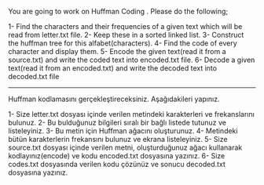 You are going to work on Huffman Coding . Please do the following;

1-      Find the characters and their frequencies of a given text which will be read from letter.txt file.
2-      Keep these in a sorted linked list.
3-      Construct the huffman tree for this alfabet(characters).
4-      Find the code of every character and display them.
5-      Encode the given text(read it from a source.txt) and write the coded text into encoded.txt file.
6-      Decode a given text(read it from an encoded.txt) and write the decoded text into  decoded.txt file

------------------------------------------------------------------------------------------------

Huffman kodlamasını gerçekleştireceksiniz. Aşağıdakileri yapınız.

1-      Size letter.txt dosyası içinde verilen metindeki karakterleri ve frekanslarını bulunuz.
2-      Bu bulduğunuz bilgileri sıralı bir bağlı listede tutunuz ve listeleyiniz.
3-      Bu metin için Huffman ağacını oluşturunuz.
4-      Metindeki bütün karakterlerin frekansını bulunuz ve ekrana listeleyiniz.
5-      Size source.txt dosyası içinde verilen metni, oluşturduğunuz ağacı kullanarak kodlayınız(encode) ve kodu encoded.txt dosyasına yazınız.
6-      Size codes.txt dosyasında verilen kodu çözünüz ve sonucu decoded.txt dosyasına yazınız.